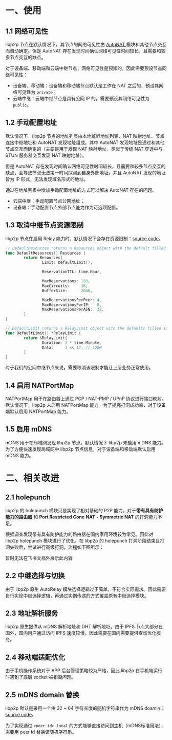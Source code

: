 # 一、使用

## 1.1 网络可见性

libp2p 节点在默认情况下，其节点的网络可见性由 [AutoNAT ](https://docs.libp2p.io/concepts/nat/autonat/)模块和其他节点交互而自动确定。但是 AutoNAT 存在发现时间确认网络可见性时间较长，且需要和较多节点交互的缺点。

对于设备端、移动端和云端中继节点，网络可见性是预知的，因此需要预设节点网络可见性：

- 设备端、移动端：设备端和移动端节点默认是工作在 NAT 之后的，预设其网络可见性为 `private`；
- 云端中继：云端中继节点是具有公网 IP 的，需要预设其网络可见性为 `public`。

## 1.2 手动配置地址

默认情况下，libp2p 节点的地址列表由本地监听地址列表、NAT 映射地址、节点连接中继地址和 AutoNAT 发现地址组成。其中 AutoNAT 发现地址是通过和其他节点交互而确定的（主要是用于发现 NAT 映射地址，类似于传统 NAT 穿透中与 STUN 服务器交互发现 NAT 映射地址）。

但是 AutoNAT 存在发现时间确认网络可见性时间较长，且需要和较多节点交互的缺点，会导致节点无法第一时间探测到自身外部地址。并且 AutoNAT 发现的地址皆为 IP 形式，无法发现域名形式的地址。

 通过在地址列表中增加手动配置地址的方式可以解决 AutoNAT 存在的问题。

- 云端中继：手动配置节点公网地址；
- 设备端：手动配置节点外部节点能力作为可选项配置。

## 1.3 取消中继节点资源限制

libp2p 节点在启用 Relay 能力时，默认情况下会存在资源限制：[source code](https://github.com/libp2p/go-libp2p/blob/76b266558bb77d71106788f68931ce1ad0adf38a/p2p/protocol/circuitv2/relay/resources.go#L44)。

```Go
// DefaultResources returns a Resources object with the default filled in.
func DefaultResources() Resources {
        return Resources{
                Limit: DefaultLimit(),

                ReservationTTL: time.Hour,

                MaxReservations: 128,
                MaxCircuits:     16,
                BufferSize:      2048,

                MaxReservationsPerPeer: 4,
                MaxReservationsPerIP:   8,
                MaxReservationsPerASN:  32,
        }
}

// DefaultLimit returns a RelayLimit object with the defaults filled in.
func DefaultLimit() *RelayLimit {
        return &RelayLimit{
                Duration: 2 * time.Minute,
                Data:     1 << 17, // 128K
        }
}
```

对于我们的公网中继节点来说，需要取消该限制才能让上层业务正常使用。

## 1.4 启用 NATPortMap

NATPortMap 用于在路由器上通过 PCP / NAT-PMP / UPnP 协议进行端口映射。默认情况下，libp2p 未启用 NATPortMap 能力。为了提高打洞成功率，对于设备端默认启用 NATPortMap 能力。

## 1.5 启用 mDNS

mDNS 用于在局域网发现 libp2p 节点。默认情况下 libp2p 未启用 mDNS 能力。为了方便快速发现局域网中 libp2p 节点信息，对于设备端和移动端默认启用 mDNS 能力。

# 二、相关改进

## 2.1 holepunch

libp2p 的 holepunch 模块只是实现了相对基础的 P2P 能力，对于**带有具有防护能力的路由器** 和 **Port Restricted Cone** **NAT** **- Symmetric NAT** 的打洞能力不足。

根据调查发现带有具有防护能力的路由器在国内家用环境较为常见。因此对 libp2p holepunch 模块进行了优化，在 libp2p 的 holepunch 打洞阶段结束且打洞失败后，尝试进行高级打洞。流程如下图所示：

暂时无法在飞书文档外展示此内容

## 2.2 中继选择与切换

由于 libp2p 原生 AutoRelay 模块选择逻辑过于简单，不符合实际需求。因此需要自行实现中继选择逻辑，再通过实例传递的方式覆盖原有中继选择模块。

## 2.3 地址解析服务

libp2p 原生提供从 mDNS 解析地址和 DHT 解析地址。由于 IPFS 节点大部分在国外，国内用户通过访问 IPFS 速度较慢。因此需要在国内需要提供查询优化服务。

## 2.4 移动端适配优化

由于手机操作系统对于 APP 后台管理策略较为严格，因此 libp2p 在手机端运行时遇到了底层 socket 被销毁问题。

## 2.5 mDNS domain 替换

libp2p 默认是采用一个由 32 ~ 64 字符长度的随机字符串作为 mDNS doamin：[source code](https://github.com/libp2p/go-libp2p/blob/76b266558bb77d71106788f68931ce1ad0adf38a/p2p/discovery/mdns/mdns.go#L60)。

为了实现通过 `<peer id>.local` 的方式能够直接访问到主机（mDNS标准用法），需要用 peer id 替换该随机字符串。